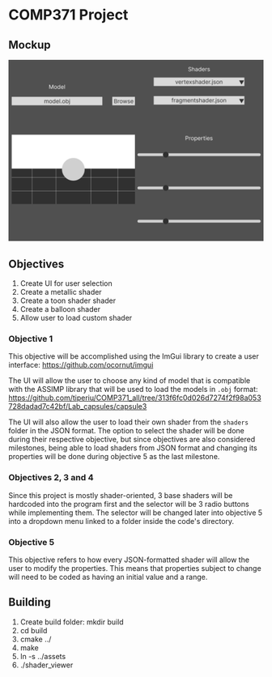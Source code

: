 # COMP371 Project

## Mockup

![alt text](https://github.com/SniffyMcTasty/COMP371-Project/blob/main/images/Mockup.png)

## Objectives

1. Create UI for user selection
2. Create a metallic shader
3. Create a toon shader shader
4. Create a balloon shader
5. Allow user to load custom shader

### Objective 1

This objective will be accomplished using the ImGui library to create a user interface: https://github.com/ocornut/imgui

The UI will allow the user to choose any kind of model that is compatible with the ASSIMP library that will be used to load the models in `.obj` format: https://github.com/tiperiu/COMP371_all/tree/313f6fc0d026d7274f2f98a053728dadad7c42bf/Lab_capsules/capsule3

The UI will also allow the user to load their own shader from the `shaders` folder in the JSON format.
The option to select the shader will be done during their respective objective, but since objectives are also considered milestones, being able to load shaders from JSON format
and changing its properties will be done during objective 5 as the last milestone.

### Objectives 2, 3 and 4

Since this project is mostly shader-oriented, 3 base shaders will be hardcoded into the program first and the selector will be 3 radio buttons while implementing them.
The selector will be changed later into objective 5 into a dropdown menu linked to a folder inside the code's directory.

### Objective 5

This objective refers to how every JSON-formatted shader will allow the user to modify the properties.
This means that properties subject to change will need to be coded as having an initial value and a range.

## Building

1. Create build folder: mkdir build
2. cd build
3. cmake ../
4. make
5. ln -s ../assets
6. ./shader_viewer
